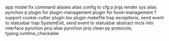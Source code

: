app model
fix command aliases
alias config to cfg
p jinja render
sys alias pynchon p
plugin for plugin-management
plugin for hook-management
? support cookie-cutter
plugin tox
plugin makefile
trap exceptions, send event to statusbar
trap SystemExit, send event to statusbar
abstract mcls into interface
pynchon proj alias
pynchon proj clean
py protocols; typing.runtime_checkable
